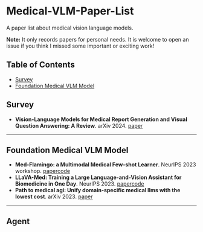# Medical-VLM-Paper-List
A paper list about medical vision language models.

**Note:** It only records papers for personal needs. It is welcome to open an issue if you think I missed some important or exciting work!

## Table of Contents

- [Survey](#survey)
- [Foundation Medical VLM Model](foundation-medical-vlm-model)

## Survey
- **Vision-Language Models for Medical Report Generation and Visual Question Answering: A Review**. arXiv 2024. [paper](https://arxiv.org/abs/2403.02469)
---

## Foundation Medical VLM Model
- **Med-Flamingo: a Multimodal Medical Few-shot Learner**. NeurIPS 2023 workshop. [paper](https://arxiv.org/abs/2307.15189)[code](https://github.com/snap-stanford/med-flamingo)
- **LLaVA-Med: Training a Large Language-and-Vision Assistant for Biomedicine in One Day**. NeurIPS 2023. [paper](https://arxiv.org/abs/2306.00890)[code](https://github.com/microsoft/LLaVA-Med)
- **Path to medical agi: Unify domain-specific medical llms with the lowest cost**. arXiv 2023. [paper](https://arxiv.org/abs/2306.10765)

---

## Agent
